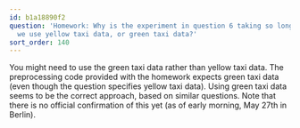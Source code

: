 ```yaml
---
id: b1a18890f2
question: 'Homework: Why is the experiment in question 6 taking so long to run? Should
  we use yellow taxi data, or green taxi data?'
sort_order: 140
---
```


You might need to use the green taxi data rather than yellow taxi data. The preprocessing code provided with the homework expects green taxi data (even though the question specifies yellow taxi data). Using green taxi data seems to be the correct approach, based on similar questions. Note that there is no official confirmation of this yet (as of early morning, May 27th in Berlin).